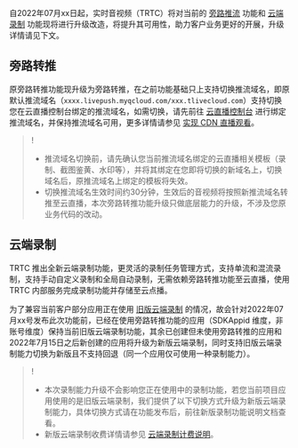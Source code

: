 自2022年07月xx日起，实时音视频（TRTC）将对当前的 [旁路推流](https://cloud.tencent.com/document/product/647/16826) 功能和 [云端录制](https://cloud.tencent.com/document/product/647/16823) 功能现将进行升级改造，将提升其可用性，助力客户业务更好的开展，升级详情请见下文。

## 旁路转推

原旁路转推功能现升级为旁路转推，在之前功能基础只上支持切换推流域名，即原默认推流域名（`xxxx.livepush.myqcloud.com/xxx.tlivecloud.com`）支持切换您在云直播控制台绑定的推流域名，如需切换，请先前往 [云直播控制台](https://console.cloud.tencent.com/live/livestat) 进行绑定推流域名，并保持推流域名可用，更多详情请参见 [实现 CDN 直播观看](https://cloud.tencent.com/document/product/647/16826)。

>! 
>- 推流域名切换前，请先确认您当前推流域名绑定的云直播相关模板（录制、截图鉴黄、水印等），并将其绑定在您即将切换的新域名上，切换域名后，原推流域名上绑定的模板将失效。
>- 切换推流域名生效时间约30分钟，生效后的音视频将按照新推流域名转推至云直播，本次旁路转推功能升级只做底层能力的升级，不涉及您原业务代码的改动。

## 云端录制

TRTC 推出全新云端录制功能，更灵活的录制任务管理方式，支持单流和混流录制，支持手动自定义录制和全局自动录制，无需依赖旁路转推功能至云直播，使用 TRTC 内部服务完成录制功能并存储至云点播。

为了兼容当前客户部分应用正在使用 [旧版云端录制](https://cloud.tencent.com/document/product/647/16823) 的情况，故会针对2022年07月xx号发布此次功能前，已经在使用旁路转推功能的应用（SDKAppid 维度，非账号维度）保持当前旧版云端录制功能，其余已创建但未使用旁路转推的应用和2022年7月15日之后新创建的应用将升级为新版云端录制，同时支持旧版云端录制能力切换为新版且不支持回退（同一个应用仅可使用一种录制能力）。

>!
>- 本次录制能力升级不会影响您正在使用中的录制功能，若您当前项目应用使用的是旧版云端录制，我们提供了以下切换方式升级为新版云端录制能力，具体切换方式请在功能发布后，前往新版录制功能说明文档查看。
>- 新版云端录制收费详情请参见 [云端录制计费说明](https://cloud.tencent.com/document/product/647/75047)。



